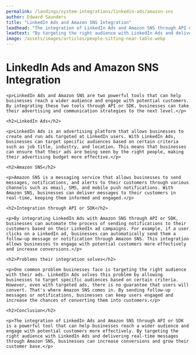 ```yaml
---
permalink: /landings/system-integrations/linkedin-ads/amazon-sns
author: Edward Saunders
title: "LinkedIn Ads and Amazon SNS Integration"
leadhead: "The integration of LinkedIn Ads and Amazon SNS through API or SDK is a powerful tool that can help businesses reach a wider audience and engage with potential customers more effectively"
leadtext: "By targeting the right audience with LinkedIn Ads and delivering real-time messages through Amazon SNS, businesses can increase conversions and grow their customer base."
image: /assets/images/articles/people-sitting-near-table.webp
---
```

<div class="arttext">
	<h1>LinkedIn Ads and Amazon SNS Integration</h1>

	<p>LinkedIn Ads and Amazon SNS are two powerful tools that can help businesses reach a wider audience and engage with potential customers. By integrating these two tools through API or SDK, businesses can take their advertising and communication strategies to the next level.</p>

	<h2>LinkedIn Ads</h2>

	<p>LinkedIn Ads is an advertising platform that allows businesses to create and run ads targeted at LinkedIn users. With LinkedIn Ads, businesses can target specific audiences based on certain criteria such as job title, industry, and location. This means that businesses can ensure that their ads are being seen by the right people, making their advertising budget more effective.</p>

	<h2>Amazon SNS</h2>

	<p>Amazon SNS is a messaging service that allows businesses to send messages, notifications, and alerts to their customers through various channels such as email, SMS, and mobile push notifications. With Amazon SNS, businesses can deliver messages to their customers in real-time, keeping them informed and engaged.</p>

	<h2>Integration through API or SDK</h2>

	<p>By integrating LinkedIn Ads with Amazon SNS through API or SDK, businesses can automate the process of sending notifications to their customers based on their LinkedIn ad campaigns. For example, if a user clicks on a LinkedIn ad, businesses can automatically send them a follow-up message or notification through Amazon SNS. This integration allows businesses to engage with potential customers more effectively and increase conversions.</p>

	<h2>Problems their integration solves</h2>

	<p>One common problem businesses face is targeting the right audience with their ads. LinkedIn Ads solves this problem by allowing businesses to target specific audiences based on certain criteria. However, even with targeted ads, there is no guarantee that users will convert. That's where Amazon SNS comes in. By sending follow-up messages or notifications, businesses can keep users engaged and increase the chances of converting them into customers.</p>

	<h2>Conclusion</h2>

	<p>The integration of LinkedIn Ads and Amazon SNS through API or SDK is a powerful tool that can help businesses reach a wider audience and engage with potential customers more effectively. By targeting the right audience with LinkedIn Ads and delivering real-time messages through Amazon SNS, businesses can increase conversions and grow their customer base.</p>

</div>